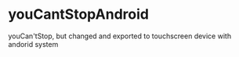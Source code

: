 # youCantStopAndroid
youCan'tStop, but changed and exported to touchscreen device with andorid system
